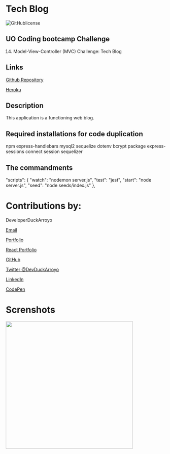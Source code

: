 # Tech Blog

![GitHublicense](https://img.shields.io/npm/l/express?style=for-the-badge)

## UO Coding bootcamp Challenge

14. Model-View-Controller (MVC) Challenge: Tech Blog

## Links

[Github Repository](https://github.com/DuckArroyo/techBlog)

[Heroku](https://sleepy-caverns-39452.herokuapp.com/)

## Description

This application is a functioning web blog.

## Required installations for code duplication

npm
express-handlebars
mysql2
sequelize
dotenv
bcrypt package
express-sessions
connect session sequelizer

## The commandments

"scripts": {
"watch": "nodemon server.js",
"test": "jest",
"start": "node server.js",
"seed": "node seeds/index.js"
},

# Contributions by:

DeveloperDuckArroyo

[Email](mailto:DeveloperDuckArroyo@gmail.com)

[Portfolio](https://github.com/DuckArroyo/portfolio)

[React Portfolio](http://DuckArroyo.github.io/reactPortfolio)

[GitHub](https://github.com/DuckArroyo)

[Twitter @DevDuckArroyo](https://twitter.com/DevDuckArroyo)

[LinkedIn](https://www.linkedin.com/in/duckarroyo)

[CodePen](https://codepen.io/DeveloperDuckArroyo)

# Screnshots

<img src="./.png" style="width: 400px">

